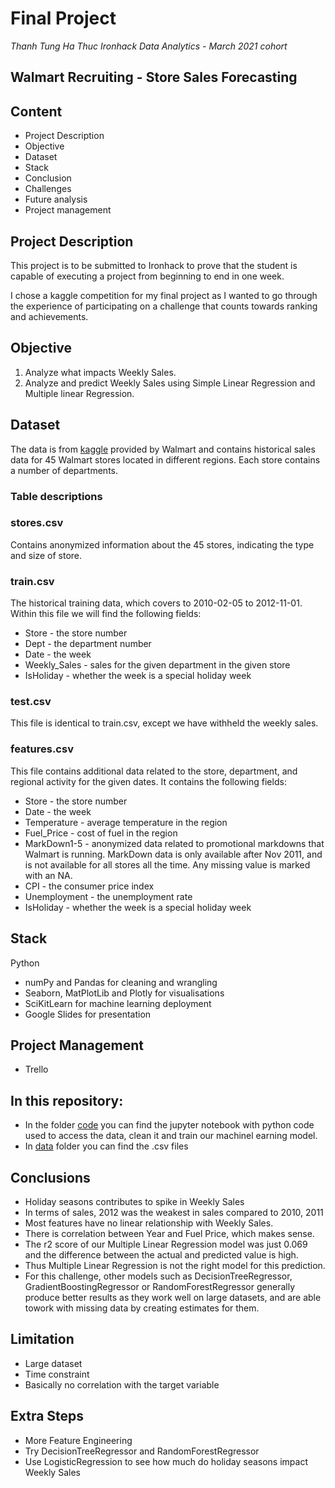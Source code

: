 # Final Project

*Thanh Tung Ha Thuc*
*Ironhack Data Analytics - March 2021 cohort*

## Walmart Recruiting - Store Sales Forecasting

## Content

- Project Description 
- Objective
- Dataset
- Stack
- Conclusion
- Challenges
- Future analysis
- Project management


## Project Description

This project is to be submitted to Ironhack to prove that the student is capable of executing a project from beginning to end 
in one week.

I chose a kaggle competition for my final project as I wanted to go through the experience of participating on a challenge that 
counts towards ranking and achievements.

## Objective

1. Analyze what impacts Weekly Sales.
2. Analyze and predict Weekly Sales using Simple Linear Regression and Multiple linear Regression.

## Dataset

The data is from [kaggle](https://www.kaggle.com/c/walmart-recruiting-store-sales-forecasting/data) provided by Walmart and contains historical sales data for 45 Walmart stores located in different regions. 
Each store contains a number of departments.

### Table descriptions

### stores.csv

Contains anonymized information about the 45 stores, indicating the type and size of store.

### train.csv

The historical training data, which covers to 2010-02-05 to 2012-11-01. Within this file we will find the following fields:

  - Store - the store number
  - Dept - the department number
  - Date - the week
  - Weekly_Sales -  sales for the given department in the given store
  - IsHoliday - whether the week is a special holiday week

### test.csv

This file is identical to train.csv, except we have withheld the weekly sales.

### features.csv

This file contains additional data related to the store, department, and regional activity for the given dates. It contains the following fields:

  - Store - the store number
  - Date - the week
  - Temperature - average temperature in the region
  - Fuel_Price - cost of fuel in the region
  - MarkDown1-5 - anonymized data related to promotional markdowns that Walmart is running. MarkDown data is only available after Nov 2011, and is not available for all stores all the time. Any missing value is marked with an NA.
  - CPI - the consumer price index
  - Unemployment - the unemployment rate
  - IsHoliday - whether the week is a special holiday week

## Stack
Python
 - numPy and Pandas for cleaning and wrangling
 - Seaborn, MatPlotLib and Plotly for visualisations
 - SciKitLearn for machine learning deployment
 - Google Slides for presentation

## Project Management
- Trello

## In this repository:

- In the folder [code](https://github.com/tonyhathuc/project-week-9-final-project/tree/master/code)  you can find the jupyter notebook with python code used to access the data, clean it and train our machinel earning model.
- In [data](https://github.com/tonyhathuc/project-week-9-final-project/tree/master/data) folder you can find the .csv files 

## Conclusions
- Holiday seasons contributes to spike in Weekly Sales
- In terms of sales, 2012 was the weakest in sales compared to 2010, 2011
- Most features have no linear relationship with Weekly Sales.
- There is correlation between Year and Fuel Price, which makes sense.
- The r2 score of our Multiple Linear Regression model was just 0.069 and the difference between the actual and predicted value is high. 
- Thus Multiple Linear Regression is not the right model for this prediction.
- For this challenge, other models such as DecisionTreeRegressor, GradientBoostingRegressor or RandomForestRegressor generally produce better results as they work well on large datasets, and are able towork with missing data by creating estimates for them.

## Limitation
- Large dataset
- Time constraint
- Basically no correlation with the target variable

## Extra Steps
- More Feature Engineering
- Try DecisionTreeRegressor and RandomForestRegressor
- Use LogisticRegression to see how much do holiday seasons impact Weekly Sales
